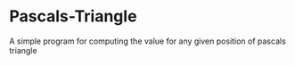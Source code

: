 # Pascals-Triangle

A simple program for computing the value for any given position of pascals triangle
